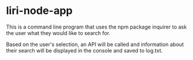 # liri-node-app

This is a command line program that uses the npm package inquirer to ask the user what they would like to search for.

Based on the user's selection, an API will be called and information about their search will be displayed in the console and saved to log.txt.